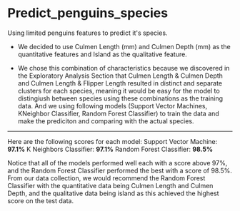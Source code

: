 # Predict_penguins_species
Using limited penguins features to predict it's species. 
* We decided to use Culmen Length (mm) and Culmen Depth (mm) as the quantitative features and Island as the qualitative feature.

* We chose this combination of characteristics because we discovered in the Exploratory Analysis Section that Culmen Length & Culmen Depth and Culmen Length & Flipper Length resulted in distinct and separate clusters for each species, meaning it would be easy for the model to distingiush between species using these combinations as the training data. And we using following models (Support Vector Machines, KNeighbor Classifier, Random Forest Classifier) to train the data and make the prediciton and comparing with the actual species.

*** 
Here are the following scores for each model:
Support Vector Machine: **97.1%**
K Neighbors Classifier: **97.1%**
Random Forest Classifier: **98.5%** 

Notice that all of the models performed well each with a score above 97%, and the Random Forest Classifier performed the best with a score of 98.5%.
From our data collection, we would recommend the Random Forest Classifier with the quantitative data being Culmen Length and Culmen Depth, and the qualitative data being island as this achieved the highest score on the test data.
